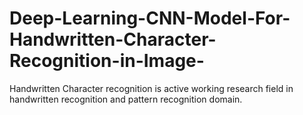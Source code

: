# Deep-Learning-CNN-Model-For-Handwritten-Character-Recognition-in-Image-
Handwritten Character recognition is active working research field in handwritten recognition and pattern recognition domain. 
